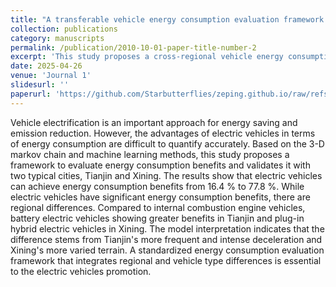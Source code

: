 ```yaml
---
title: "A transferable vehicle energy consumption evaluation framework for quantifying vehicle electrification energy benefits"
collection: publications
category: manuscripts
permalink: /publication/2010-10-01-paper-title-number-2
excerpt: 'This study proposes a cross-regional vehicle energy consumption assessment framework. Real-world driving data are first used, in combination with Markov chains, to construct a regional driving cycle database. This database is then coupled with machine learning models to estimate energy consumption across different regions.'
date: 2025-04-26
venue: 'Journal 1'
slidesurl: ''
paperurl: 'https://github.com/Starbutterflies/zeping.github.io/raw/refs/heads/master/files/A%20transferable%20vehicle%20energy%20consumption.pdf'
---
```

Vehicle electrification is an important approach for energy saving and emission reduction. However, the advantages of electric vehicles in terms of energy consumption are difficult to quantify accurately. Based on the 3-D markov chain and machine learning methods, this study proposes a framework to evaluate energy consumption benefits and validates it with two typical cities, Tianjin and Xining. The results show that electric vehicles can achieve energy consumption benefits from 16.4 % to 77.8 %. While electric vehicles have significant energy consumption benefits, there are regional differences. Compared to internal combustion engine vehicles, battery electric vehicles showing greater benefits in Tianjin and plug-in hybrid electric vehicles in Xining. The model interpretation indicates that the difference stems from Tianjin's more frequent and intense deceleration and Xining's more varied terrain. A standardized energy consumption evaluation framework that integrates regional and vehicle type differences is essential to the electric vehicles promotion.
